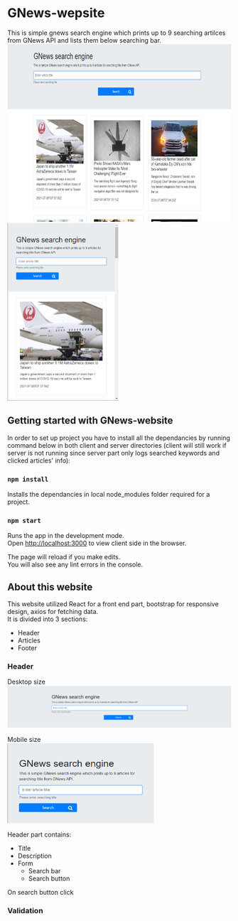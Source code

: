 # GNews-wepsite

This is simple gnews search engine which prints up to 9 searching artilces from GNews API and lists them below searching bar.
<img src="/screenShots/desktop_size.png" width="750" height="400"/>
<img src="/screenShots/mobile_size.png" width="250" height="400"/>

## Getting started with GNews-website

In order to set up project you have to install all the dependancies by running command below in both client and server directories (client will still work if server is not running since server part only logs searched keywords and clicked articles' info):

### `npm install`

Installs the dependancies in local node_modules folder required for a project.

### `npm start`

Runs the app in the development mode.\
Open [http://localhost:3000](http://localhost:3000) to view client side in the browser.

The page will reload if you make edits.\
You will also see any lint errors in the console.

## About this website

This website utilized React for a front end part, bootstrap for responsive design, axios for fetching data. <br/>It is divided into 3 sections:
* Header 
* Articles
* Footer

### Header 

 Desktop size </br>
<img src="/screenShots/header_wide.png"/>

 Mobile size </br>
<img src="/screenShots/header_mobile.png"  width="330" height="180"/>


Header part contains:
* Title
* Description
* Form 
  * Search bar
  * Search button

On search button click 

### Validation 



